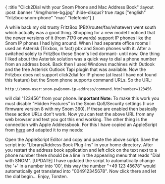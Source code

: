 {
  :title "Click2Dial with your Snom Phone and Mac Address Book"
  :layout :post
  :banner "/img/home-bg.jpg"
  :hide-disqus? true
  :tags ["english" "fritzbox-snom-phone" "mac" "telefonie"]
}

A while back my old trusty FritzBox (PBX/router/fax/whatever) went south which actually was a good thing. Shopping for a new model I noticed that the newer versions of it (from 7170 onwards) support IP phones like the Snom IP phones I had lying around. When I had separate office rooms I used an Asterisk (Trixbox, in fact) pbx and Snom phones with it. After a switched solely to FritzBox these Snom's lied dormant- until now. One thing I liked about the Asterisk solution was a quick way to dial a phone number from an address book. Back then I used Windows machines with Outlook and the free Asterisk Outlook Tapi plugin that was available. Now the Fritzbox does not support click2dial for IP phone (at least I have not found this feature) but the Snom phone supports command URLs. So the URL:

    http://snom-user:snom-pw@snom-ip-address/command.htm?number=123456

will dial "123456" from your phone. **Important Note:** To make this work you must disable "Hidden Features" in the Snom QoS/Security settings (I use firmware version 8 with my Snom 360). If these are enabled then basically these action URLs don't work. Now you can test the above URL from any web browser and test you got this end working. The other thing is the connection with Apple Addressbook. For this I have copied an AppleScript from [here](http://hints.macworld.com/article.php?story=20040317010729892) and adapted it to my needs:

Open the AppleScript Editor and copy and paste the above script. Save the script into "Library/Address Book Plug-Ins" in your home directory. After you restart the address book application and left click on the text next to a phone number there should be a line in the appearing menu that reads "Dial with SNOM". \[UPDATE\] I have updated the script to automatically change the '+' in a number into '00', this way the number "+49 123 45678" would automatically get translated into "004912345678". Now click there and let the dial begin... Enjoy, Torsten.
